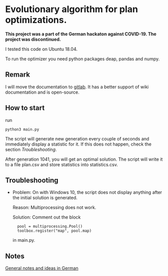 
# Evolutionary algorithm for plan optimizations.

**This project was a part of the German hackaton against COVID-19. The project was discontinued.**

I tested this code on Ubuntu 18.04.

To run the optimizer you need python packages deap, pandas and numpy.


## Remark
I will move the documentation to [gitlab](https://gitlab.com/rkrenzler/hostpital-roster/-/wikis/home). It has a better support of wiki documentation and is open-source.


## How to start

run

    python3 main.py

The script will generate new generation every couple of seconds and immediately display a statistic for it. If this does not happen, check the section *Troubleshooting*.

After generation 1041, you will get an optimal solution. The script will write it to a file plan.csv and store statistics into statistics.csv.

## Troubleshooting

* Problem: On with Windows 10, the script does not display anything after the initial solution is generated.

    Reason: Multiprocessing does not work.

    Solution: Comment out the block

        pool = multiprocessing.Pool()
        toolbox.register("map", pool.map)

    in main.py.

## Notes
[General notes and ideas in German](doc/notes.md)


